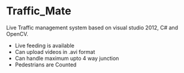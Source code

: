 Traffic_Mate
============

Live Traffic management system based on visual studio 2012, C# and OpenCV.

* Live feeding is available
* Can upload videos in .avi format
* Can handle maximum upto 4 way junction
* Pedestrians are Counted

